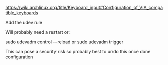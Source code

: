 https://wiki.archlinux.org/title/Keyboard_input#Configuration_of_VIA_compatible_keyboards

Add the udev rule

Will probably need a restart or:

sudo udevadm control --reload
or
sudo udevadm trigger

This can pose a security risk so probably best to undo this once done configuration

